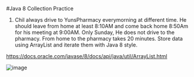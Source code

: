 #Java 8 Collection Practice
1. Chil always drive to YunsPharmacy everymorning at different time. He should leave from home at least 8:10AM and come back home 8:50Am for his meeting at 9:00AM.
   Only Sunday, He does not drive to the pharmacy. From home to the pharmacy takes 20 minutes.
   Store data using ArrayList and iterate them with Java 8 style.

https://docs.oracle.com/javase/8/docs/api/java/util/ArrayList.html

![image](https://user-images.githubusercontent.com/76067750/117606062-15a66780-b127-11eb-98a0-871621db338d.png)
